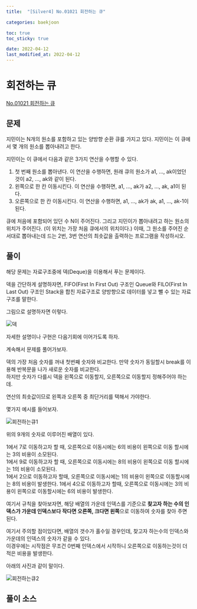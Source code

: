 ```yaml
---
title:  "[Silver4] No.01021 회전하는 큐"

categories: baekjoon

toc: true
toc_sticky: true

date: 2022-04-12
last_modified_at: 2022-04-12
---
```


# 회전하는 큐

[No.01021 회전하는 큐](https://www.acmicpc.net/problem/1021)

## 문제

지민이는 N개의 원소를 포함하고 있는 양방향 순환 큐를 가지고 있다. 지민이는 이 큐에서 몇 개의 원소를 뽑아내려고 한다.

지민이는 이 큐에서 다음과 같은 3가지 연산을 수행할 수 있다.

1. 첫 번째 원소를 뽑아낸다. 이 연산을 수행하면, 원래 큐의 원소가 a1, ..., ak이었던 것이 a2, ..., ak와 같이 된다.
2. 왼쪽으로 한 칸 이동시킨다. 이 연산을 수행하면, a1, ..., ak가 a2, ..., ak, a1이 된다.
3. 오른쪽으로 한 칸 이동시킨다. 이 연산을 수행하면, a1, ..., ak가 ak, a1, ..., ak-1이 된다.

큐에 처음에 포함되어 있던 수 N이 주어진다. 그리고 지민이가 뽑아내려고 하는 원소의 위치가 주어진다. (이 위치는 가장 처음 큐에서의 위치이다.) 이때, 그 원소를 주어진 순서대로 뽑아내는데 드는 2번, 3번 연산의 최솟값을 출력하는 프로그램을 작성하시오.

## 풀이

해당 문제는 자료구조중에 덱(Deque)을 이용해서 푸는 문제이다.

덱을 간단하게 설명하자면, FIFO(First In First Out) 구조인 Queue와 FILO(First In Last Out) 구조인 Stack을 합친 자료구조로 양방향으로 데이터를 넣고 뺄 수 있는 자료구조를 말한다.

그림으로 설명하자면 이렇다.

![덱]({{site.url}}/assets/image/2022/2022-04-12/Deque.PNG)

자세한 설명이나 구현은 다음기회에 이어가도록 하자.

계속해서 문제를 풀어가보자.

덱의 가장 처음 숫자를 꺼내 첫번째 숫자와 비교한다. 만약 숫자가 동일할시 break를 이용해 반복문을 나가 새로운 숫자를 비교한다.  
하지만 숫자가 다를시 덱을 왼쪽으로 이동할지, 오른쪽으로 이동할지 정해주어야 하는데.

연산의 최솟값이므로 왼쪽과 오른쪽 중 최단거리를 택해서 가야한다.

몇가지 예시를 들어보자.

![회전하는큐1]({{site.url}}/assets/image/2022/2022-04-12/cycleQueue1.PNG)

위의 9개의 숫자로 이루어진 배열이 있다. 

1에서 7로 이동하고자 할 때, 오른쪽으로 이동시에는 6의 비용이 왼쪽으로 이동 할시에는 3의 비용이 소모된다.  
1에서 9로 이동하고자 할 때, 오른쪽으로 이동시에는 8의 비용이 왼쪽으로 이동 할시에는 1의 비용이 소모된다.  
1에서 2으로 이동하고자 할때, 오른쪽으로 이동시에는 1의 비용이 왼쪽으로 이동할시에는 8의 비용이 발생한다.
1에서 4으로 이동하고자 할때, 오른쪽으로 이동시에는 3의 비용이 왼쪽으로 이동할시에는 6의 비용이 발생한다.

여기서 규칙을 찾아보자면, 해당 배열의 가운데 인덱스를 기준으로 **찾고자 하는 수의 인덱스가 가운데 인덱스보다 작다면 오른쪽, 크다면 왼쪽**으로 이동하여 숫자를 찾아 주면 된다.

여기서 주의할 점이있다면, 배열의 갯수가 홀수일 경우인데, 찾고자 하는수의 인덱스와 가운데의 인덱스의 숫자가 같을 수 있다.  
이경우에는 시작점은 무조건 0번째 인덱스에서 시작하니 오른쪽으로 이동하는것이 더 적은 비용을 발생한다.

아래의 사진과 같이 말이다.

![회전하는큐2]({{site.url}}/assets/image/2022/2022-04-12/cycleQueue2.PNG)

## 풀이 소스

<script src="https://gist.github.com/dh37789/229241e7129e78a51303bb2b4047628d.js"></script>






 